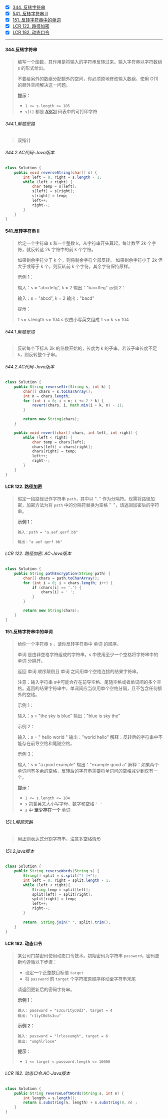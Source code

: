 - [x] [344. 反转字符串](https://leetcode.cn/problems/reverse-string/)
- [x] [541. 反转字符串 II](https://leetcode.cn/problems/reverse-string-ii/)
- [x] [151. 反转字符串中的单词](https://leetcode.cn/problems/reverse-words-in-a-string/)
- [x] [LCR 122. 路径加密](https://leetcode.cn/problems/ti-huan-kong-ge-lcof/)
- [x] [LCR 182. 动态口令](https://leetcode.cn/problems/zuo-xuan-zhuan-zi-fu-chuan-lcof/)

----

#### 344.反转字符串

>编写一个函数，其作用是将输入的字符串反转过来。输入字符串以字符数组 s 的形式给出。
>
>不要给另外的数组分配额外的空间，你必须原地修改输入数组、使用 O(1) 的额外空间解决这一问题。
>
>**提示：**
>
>- `1 <= s.length <= 105`
>- `s[i]` 都是 [ASCII](https://baike.baidu.com/item/ASCII) 码表中的可打印字符

###### 344.1.解题思路

> 双指针

###### 344.2.AC代码-Java版本

```java
class Solution {
    public void reverseString(char[] s) {
        int left = 0, right = s.length - 1;
        while (left < right) {
            char temp = s[left];
            s[left] = s[right];
            s[right] = temp;
            left++;
            right--;
        }
    }
}
```

#### 541.反转字符串 II

>给定一个字符串 s 和一个整数 k，从字符串开头算起，每计数至 2k 个字符，就反转这 2k 字符中的前 k 个字符。
>
>如果剩余字符少于 k 个，则将剩余字符全部反转。
>如果剩余字符小于 2k 但大于或等于 k 个，则反转前 k 个字符，其余字符保持原样。
>
>
>示例 1：
>
>输入：s = "abcdefg", k = 2
>输出："bacdfeg"
>示例 2：
>
>输入：s = "abcd", k = 2
>输出："bacd"
>
>
>提示：
>
>1 <= s.length <= 104
>s 仅由小写英文组成
>1 <= k <= 104

###### 544.1.解题思路

>反转每个下标从 2k 的倍数开始的，长度为 k 的子串。若该子串长度不足 k，则反转整个子串。

###### 544.2.AC代码-Java版本

```java
class Solution {
    public String reverseStr(String s, int k) {
        char[] chars = s.toCharArray();
        int n = chars.length;
        for (int i = 0; i < n; i += 2 * k) {
            revert(chars, i, Math.min(i + k, n) - 1);
        }

        return new String(chars);
    }

    public void revert(char[] chars, int left, int right) {
        while (left < right) {
            char temp = chars[left];
            chars[left] = chars[right];
            chars[right] = temp;
            left++;
            right--;
        }
    }
}
```

#### LCR 122. 路径加密

>假定一段路径记作字符串 `path`，其中以 "`.`" 作为分隔符。现需将路径加密，加密方法为将 `path` 中的分隔符替换为空格 "` `"，请返回加密后的字符串。
>
> **示例 1：**
>
>```
>输入：path = "a.aef.qerf.bb"
>
>输出："a aef qerf bb"
>```

###### LCR 122. 路径加密. AC-Java版本

```java
class Solution {
    public String pathEncryption(String path) {
        char[] chars = path.toCharArray();
        for (int i = 0; i < chars.length; i++) {
            if (chars[i] == '.') {
                chars[i] = ' ';
            }
        }

        return new String(chars);
    }
}
```

#### 151.反转字符串中的单词

>给你一个字符串 s ，请你反转字符串中 单词 的顺序。
>
>单词 是由非空格字符组成的字符串。s 中使用至少一个空格将字符串中的 单词 分隔开。
>
>返回 单词 顺序颠倒且 单词 之间用单个空格连接的结果字符串。
>
>注意：输入字符串 s中可能会存在前导空格、尾随空格或者单词间的多个空格。返回的结果字符串中，单词间应当仅用单个空格分隔，且不包含任何额外的空格。
>
> 
>
>示例 1：
>
>输入：s = "the sky is blue"
>输出："blue is sky the"
>
>示例 2：
>
>输入：s = "  hello world  "
>输出："world hello"
>解释：反转后的字符串中不能存在前导空格和尾随空格。
>
>示例 3：
>
>输入：s = "a good   example"
>输出："example good a"
>解释：如果两个单词间有多余的空格，反转后的字符串需要将单词间的空格减少到仅有一个。
>
>**提示：**
>
>- `1 <= s.length <= 104`
>- `s` 包含英文大小写字母、数字和空格 `' '`
>- `s` 中 **至少存在一个** 单词

###### 151.1.解题思路

>用正则表达式分割字符串，注意多空格情形

###### 151.2.java版本

```java
class Solution {
    public String reverseWords(String s) {
        String[] split = s.split("[ ]+");
        int left = 0, right = split.length - 1;
        while (left < right){
            String temp = split[left];
            split[left] = split[right];
            split[right] = temp;
            left++;
            right--;
        }
        
        return  String.join(" ", split).trim();
    }
}
```

#### LCR 182. 动态口令

>某公司门禁密码使用动态口令技术。初始密码为字符串 `password`，密码更新均遵循以下步骤：
>
>- 设定一个正整数目标值 `target`
>- 将 `password` 前 `target` 个字符按原顺序移动至字符串末尾
>
>请返回更新后的密码字符串。
>
>**示例 1：**
>
>```
>输入: password = "s3cur1tyC0d3", target = 4
>输出: "r1tyC0d3s3cu"
>```
>
>**示例 2：**
>
>```
>输入: password = "lrloseumgh", target = 6
>输出: "umghlrlose"
>```
>
>**提示：**
>
>- `1 <= target < password.length <= 10000`

###### LCR 182. 动态口令.AC-Java版本

```java
class Solution {
    public String reverseLeftWords(String s, int n) {
        int length = s.length();
        return s.substring(n, length) + s.substring(0, n) ;
    }
}
```




